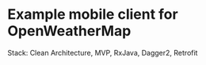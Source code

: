 # Example mobile client for OpenWeatherMap 
Stack: Clean Architecture, MVP, RxJava, Dagger2, Retrofit
